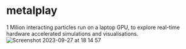 # metalplay
1 Milion interacting particles run on a laptop GPU, to explore real-time hardware accelerated simulations and visualisations.
![Screenshot 2023-09-27 at 18 14 57](https://github.com/ghyatzo/metalplay/assets/8601724/92757c06-b98d-4205-ba63-b085fa95cd85)
